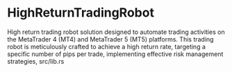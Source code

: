 # HighReturnTradingRobot
High return trading robot  solution designed to automate trading activities on the MetaTrader 4 (MT4) and MetaTrader 5 (MT5) platforms. This trading robot is meticulously crafted to achieve a high return rate, targeting a specific number of pips per trade, implementing effective risk management strategies,
src/lib.rs
